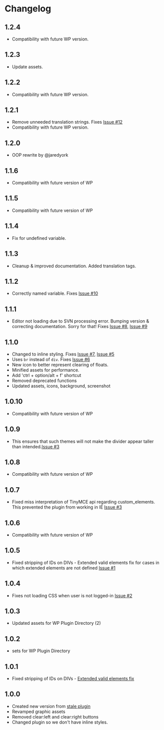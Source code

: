 # Changelog

## 1.2.4

- Compatibility with future WP version.

## 1.2.3

- Update assets.

## 1.2.2

- Compatibility with future WP version.

## 1.2.1

- Remove unneeded translation strings. Fixes [Issue #12](https://github.com/Graffino/Clear-Floats-Button/issues/12)
- Compatibility with future WP version.

## 1.2.0

- OOP rewrite by @jaredyork

## 1.1.6

- Compatibility with future version of WP

## 1.1.5

- Compatibility with future version of WP

## 1.1.4

- Fix for undefined variable.

## 1.1.3

- Cleanup & improved documentation. Added translation tags.

## 1.1.2

- Correctly named variable. Fixes [Issue #10](https://github.com/Graffino/Clear-Floats-Button/issues/10)

## 1.1.1

- Editor not loading due to SVN processing error. Bumping version & correcting documentation. Sorry for that! Fixes [Issue #8](https://github.com/Graffino/Clear-Floats-Button/issues/8), [Issue #9](https://github.com/Graffino/Clear-Floats-Button/issues/9)

## 1.1.0

- Changed to inline styling. Fixes [Issue #7](https://github.com/Graffino/Clear-Floats-Button/issues/7), [Issue #5](https://github.com/Graffino/Clear-Floats-Button/issues/5)
- Uses `br` instead of `div`. Fixes [Issue #6](https://github.com/Graffino/Clear-Floats-Button/issues/6)
- New icon to better represent clearing of floats.
- Minified assets for performance.
- Add 'ctrl + option/alt + f' shortcut
- Removed deprecated functions
- Updated assets, icons, background, screenshot

## 1.0.10

- Compatibility with future version of WP

## 1.0.9

- This ensures that such themes will not make the divider appear
taller than intended.[Issue #3](https://github.com/Graffino/Clear-Floats-Button/pull/4)

## 1.0.8

- Compatibility with future version of WP

## 1.0.7

- Fixed miss interpretation of TinyMCE api regarding custom_elements. This prevented the plugin from working in IE [Issue #3](https://github.com/Graffino/Clear-Floats-Button/issues/3)

## 1.0.6

- Compatibility with future version of WP

## 1.0.5

- Fixed stripping of IDs on DIVs - Extended valid elements fix for cases in which extended elements are not defined [Issue #1](https://github.com/Graffino/Clear-Floats-Button/issues/1)

## 1.0.4

- Fixes not loading CSS when user is not logged-in [Issue #2](https://github.com/Graffino/Clear-Floats-Button/issues/2)

## 1.0.3

- Updated assets for WP Plugin Directory (2)

## 1.0.2

- sets for WP Plugin Directory

## 1.0.1

- Fixed stripping of IDs on DIVs - [Extended valid elements fix](https://github.com/Graffino/Clear-Floats-Button/issues/1)

## 1.0.0

- Created new version from [stale plugin](https://wordpress.org/plugins/tinymce-clear-buttons/)
- Revamped graphic assets
- Removed clear:left and clear:right buttons
- Changed plugin so we don't have inline styles.
